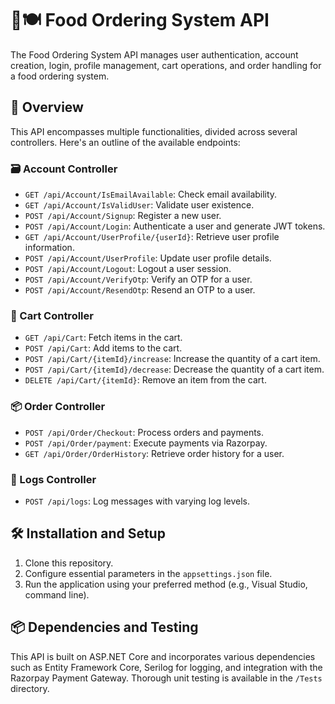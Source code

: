 # 🍔🍽️ Food Ordering System API

The Food Ordering System API manages user authentication, account creation, login, profile management, cart operations, and order handling for a food ordering system.

## 📜 Overview

This API encompasses multiple functionalities, divided across several controllers. Here's an outline of the available endpoints:

### 🗃️ Account Controller
- `GET /api/Account/IsEmailAvailable`: Check email availability.
- `GET /api/Account/IsValidUser`: Validate user existence.
- `POST /api/Account/Signup`: Register a new user.
- `POST /api/Account/Login`: Authenticate a user and generate JWT tokens.
- `GET /api/Account/UserProfile/{userId}`: Retrieve user profile information.
- `POST /api/Account/UserProfile`: Update user profile details.
- `POST /api/Account/Logout`: Logout a user session.
- `POST /api/Account/VerifyOtp`: Verify an OTP for a user.
- `POST /api/Account/ResendOtp`: Resend an OTP to a user.

### 🛒 Cart Controller
- `GET /api/Cart`: Fetch items in the cart.
- `POST /api/Cart`: Add items to the cart.
- `POST /api/Cart/{itemId}/increase`: Increase the quantity of a cart item.
- `POST /api/Cart/{itemId}/decrease`: Decrease the quantity of a cart item.
- `DELETE /api/Cart/{itemId}`: Remove an item from the cart.

### 📦 Order Controller
- `POST /api/Order/Checkout`: Process orders and payments.
- `POST /api/Order/payment`: Execute payments via Razorpay.
- `GET /api/Order/OrderHistory`: Retrieve order history for a user.

### 📝 Logs Controller
- `POST /api/logs`: Log messages with varying log levels.

## 🛠️ Installation and Setup

1. Clone this repository.
2. Configure essential parameters in the `appsettings.json` file.
3. Run the application using your preferred method (e.g., Visual Studio, command line).

## 📦 Dependencies and Testing

This API is built on ASP.NET Core and incorporates various dependencies such as Entity Framework Core, Serilog for logging, and integration with the Razorpay Payment Gateway. Thorough unit testing is available in the `/Tests` directory.
